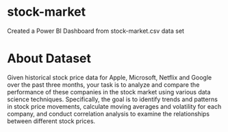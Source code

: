 # stock-market
Created a Power BI Dashboard from stock-market.csv data set 

# About Dataset
Given historical stock price data for Apple, Microsoft, Netflix and Google over the past three months, your task is to
analyze and compare the performance of these companies in the stock market using various data science
techniques.
Specifically, the goal is to identify trends and patterns in stock price movements, calculate moving averages and
volatility for each company, and conduct correlation analysis to examine the relationships between different stock
prices.
